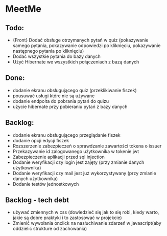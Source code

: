 # MeetMe


## Todo:
- {Front} Dodać obsługe otrzymanych pytań w quiz (pokazywanie samego pytania, pokazywanie odpowiedzi po kliknięciu, 
  pokazywanie następnego pytania po kliknięciu)
- Dodać wszystkie pytania do bazy danych
- Użyć Hibernate we wszystkich połączeniach z bazą danych

## Done:
- dodanie ekranu obsługującego quiz (przeklikiwanie fiszek)
- pousuwać usługi które nie są używane
- dodanie endpoita do pobrania pytań do quizu
- użycie hibernate przy pobieraniu pytań z bazy danych





## Backlog:
- dodanie ekranu obsługującego przeglądanie fiszek
- dodanie opcji edycji fiszek
- Rozszerzenie zabezpieczeń o sprawdzanie zawartości tokena o issuer
- Przekazywanie id zalogowanego użytkownika w tokenie jwt
- Zabezpieczenie aplikacji przed sql injection
- Dodanie weryfikacji czy login jest zajęty (przy zmianie danych użytkownika)
- Dodanie weryfikacji czy mail jest już wykorzystywany (przy zmianie danych użytkownika)
- Dodanie testów jednostkowych

## Backlog - tech debt
- używać zmiennych w css (dowiedzieć się jak to się robi, kiedy warto, jakie są dobre praktyki i to zastosować w projekcie)
- Zmienić wywołania onclick na nasłuchiwanie zdarzeń w javascript(aby oddzielić strukture od zachowania)
